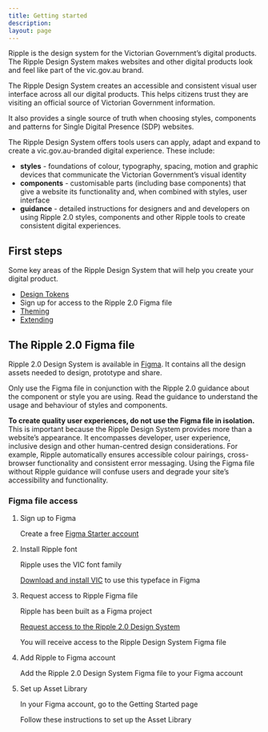 ```yaml
---
title: Getting started
description:  
layout: page
---
```


Ripple is the design system for the Victorian Government’s digital products. The Ripple Design System makes websites and other digital products look and feel like part of the vic.gov.au brand.

The Ripple Design System creates an accessible and consistent visual user interface across all our digital products. This helps citizens trust they are visiting an official source of Victorian Government information.

It also provides a single source of truth when choosing styles, components and patterns for Single Digital Presence (SDP) websites.

The Ripple Design System offers tools users can apply, adapt and expand to create a vic.gov.au-branded digital experience. These include:

- **styles** - foundations of colour, typography, spacing, motion and graphic devices that communicate the Victorian Government’s visual identity
-  **components** - customisable parts (including base components) that give a website its functionality and, when combined with styles, user interface
-  **guidance** - detailed instructions for designers and and developers on using Ripple 2.0 styles, components and other Ripple tools to create consistent digital experiences.

## First steps 

Some key areas of the Ripple Design System that will help you create your digital product. 

- [Design Tokens](/design-system/design/design-tokens/)
- Sign up for access to the Ripple 2.0 Figma file
- [Theming](/design-system/design/theming/)
- [Extending](/design-system/design/extending/) 

## The Ripple 2.0 Figma file

Ripple 2.0 Design System is available in [Figma](https://www.figma.com/). It contains all the design assets needed to design, prototype and share.

Only use the Figma file in conjunction with the Ripple 2.0 guidance about the component or style you are using. Read the guidance to understand the usage and behaviour of styles and components.

**To create quality user experiences, do not use the Figma file in isolation.** This is important because the Ripple Design System provides more than a website’s appearance. It encompasses developer, user experience, inclusive design and other human-centred design considerations. For example, Ripple automatically ensures accessible colour pairings, cross-browser functionality and consistent error messaging. Using the Figma file without Ripple guidance will confuse users and degrade your site’s accessibility and functionality.

### Figma file access

1. Sign up to Figma

    Create a free [Figma Starter account](https://www.figma.com/pricing/)

2. Install Ripple font

    Ripple uses the VIC font family

    [Download and install VIC](https://www.vic.gov.au/brand-victoria-fonts) to use this typeface in Figma

3. Request access to Ripple Figma file

    Ripple has been built as a Figma project

    [Request access to the Ripple 2.0 Design System](https://www.vic.gov.au/ripple-design-system#request-access-to-the-design-system)

    You will receive access to the Ripple Design System Figma file 

4. Add Ripple to Figma account

    Add the Ripple 2.0 Design System Figma file to your Figma account

5. Set up Asset Library

    In your Figma account, go to the Getting Started page 

    Follow these instructions to set up the Asset Library
